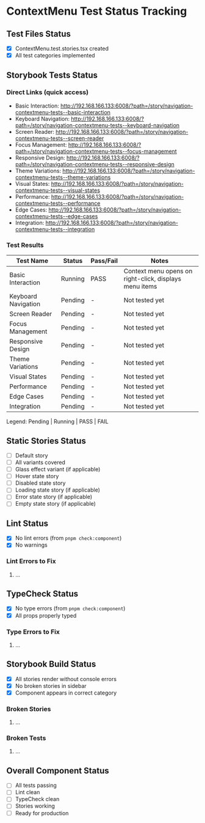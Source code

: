 # ContextMenu Test Status Tracking

## Test Files Status

- [x] ContextMenu.test.stories.tsx created
- [x] All test categories implemented

## Storybook Tests Status

### Direct Links (quick access)

- Basic Interaction: http://192.168.166.133:6008/?path=/story/navigation-contextmenu-tests--basic-interaction
- Keyboard Navigation: http://192.168.166.133:6008/?path=/story/navigation-contextmenu-tests--keyboard-navigation
- Screen Reader: http://192.168.166.133:6008/?path=/story/navigation-contextmenu-tests--screen-reader
- Focus Management: http://192.168.166.133:6008/?path=/story/navigation-contextmenu-tests--focus-management
- Responsive Design: http://192.168.166.133:6008/?path=/story/navigation-contextmenu-tests--responsive-design
- Theme Variations: http://192.168.166.133:6008/?path=/story/navigation-contextmenu-tests--theme-variations
- Visual States: http://192.168.166.133:6008/?path=/story/navigation-contextmenu-tests--visual-states
- Performance: http://192.168.166.133:6008/?path=/story/navigation-contextmenu-tests--performance
- Edge Cases: http://192.168.166.133:6008/?path=/story/navigation-contextmenu-tests--edge-cases
- Integration: http://192.168.166.133:6008/?path=/story/navigation-contextmenu-tests--integration

### Test Results

| Test Name           | Status  | Pass/Fail | Notes                                                  |
| ------------------- | ------- | --------- | ------------------------------------------------------ |
| Basic Interaction   | Running | PASS      | Context menu opens on right-click, displays menu items |
| Keyboard Navigation | Pending | -         | Not tested yet                                         |
| Screen Reader       | Pending | -         | Not tested yet                                         |
| Focus Management    | Pending | -         | Not tested yet                                         |
| Responsive Design   | Pending | -         | Not tested yet                                         |
| Theme Variations    | Pending | -         | Not tested yet                                         |
| Visual States       | Pending | -         | Not tested yet                                         |
| Performance         | Pending | -         | Not tested yet                                         |
| Edge Cases          | Pending | -         | Not tested yet                                         |
| Integration         | Pending | -         | Not tested yet                                         |

Legend: Pending | Running | PASS | FAIL

## Static Stories Status

- [ ] Default story
- [ ] All variants covered
- [ ] Glass effect variant (if applicable)
- [ ] Hover state story
- [ ] Disabled state story
- [ ] Loading state story (if applicable)
- [ ] Error state story (if applicable)
- [ ] Empty state story (if applicable)

## Lint Status

- [x] No lint errors (from `pnpm check:component`)
- [x] No warnings

### Lint Errors to Fix

1. ...

## TypeCheck Status

- [x] No type errors (from `pnpm check:component`)
- [x] All props properly typed

### Type Errors to Fix

1. ...

## Storybook Build Status

- [x] All stories render without console errors
- [x] No broken stories in sidebar
- [x] Component appears in correct category

### Broken Stories

1. ...

### Broken Tests

1. ...

## Overall Component Status

- [ ] All tests passing
- [ ] Lint clean
- [ ] TypeCheck clean
- [ ] Stories working
- [ ] Ready for production
